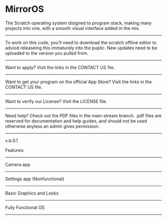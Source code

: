 # MirrorOS

The Scratch operating system disigned to program stack, making many projects into one, with a smooth visual interface added in the mix.
____________________________________________________
To work on this code, you'll need to download the scratch offline editor to adviod releaseing this immaturely into the puplic. New updates need 
to be uploaded to the version you pulled from.
____________________________________________________
Want to apply? Visit the links in the CONTACT US file.
____________________________________________________
Want to get your program on the official App Store? Visit the links in the CONTACT US file.
____________________________________________________
Want to verify our License? Visit the LICENSE file.
____________________________________________________
Need help? Check out the PDF files in the main-stream branch. .pdf files are reserved for documentation and help guides, and should not be used otherwise anyless an admin gives permission.

_________________
v.b.0.1

Features:
_________________
Camera app
_________________
Settings app (Nonfunctional)
_________________
Basic Graphics and Looks
_________________
Fully Functional OS
_________________
